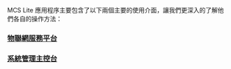 MCS Lite 應用程序主要包含了以下兩個主要的使用介面，讓我們更深入的了解他們各自的操作方法：

### [**物聯網服務平台**](#物聯網服務平台)

### [**系統管理主控台**](#系統管理主控台)



